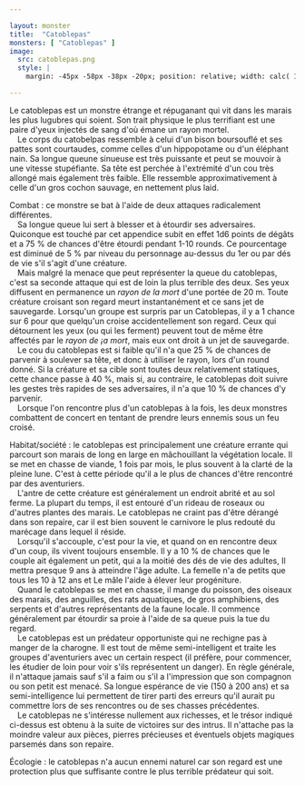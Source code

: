 ```yaml
---

layout: monster
title:  "Catoblepas"
monsters: [ "Catoblepas" ]
image: 
  src: catoblepas.png
  style: |
    margin: -45px -58px -38px -20px; position: relative; width: calc( 100% + 54px );

---
```


Le catoblepas est un monstre étrange et répuganant qui vit dans les marais les plus lugubres qui soient. Son trait physique le plus terrifiant est une paire d'yeux injectés de sang d'où émane un rayon mortel.  
&emsp;Le corps du catobelpas ressemble à celui d'un bison boursouflé et ses pattes sont courtaudes, comme celles d'un hippopotame ou d'un éléphant nain. Sa longue queune sinueuse est très puissante et peut se mouvoir à une vitesse stupéfiante. Sa tête est perchée à l'extrémité d'un cou très allongé mais également très faible. Elle ressemble approximativement à celle d'un gros cochon sauvage, en nettement plus laid.

<span class="heading">Combat :</span> ce monstre se bat à l'aide de deux attaques radicalement différentes.  
&emsp;Sa longue queue lui sert à blesser et à étourdir ses adversaires. Quiconque est touché par cet appendice subit en effet 1d6 points de dégâts et a 75 % de chances d'être étourdi pendant 1-10 rounds. Ce pourcentage est diminué de 5 % par niveau du personnage au-dessus du 1er ou par dés de vie s'il s'agit d'une créature.  
&emsp;Mais malgré la menace que peut représenter la queue du catoblepas, c'est sa seconde attaque qui est de loin la plus terrible des deux. Ses yeux diffusent en permanence un _rayon de la mort_ d'une portée de 20 m. Toute créature croisant son regard meurt instantanément et ce sans jet de sauvegarde. Lorsqu'un groupe est surpris par un Catoblepas, il y a 1 chance sur 6 pour que quelqu'un croise accidentellement son regard. Ceux qui détournent les yeux (ou qui les ferment) peuvent tout de même être affectés par le _rayon de ¡a mort_, mais eux ont droit à un jet de sauvegarde.  
&emsp;Le cou du catoblepas est si faible qu'il n'a que 25 % de chances de parvenir à soulever sa tête, et donc à utiliser le rayon, lors d'un round donné. Si la créature et sa cible sont toutes deux relativement statiques, cette chance passe à 40 %, mais si, au contraire, le catoblepas doit suivre les gestes très rapides de ses adversaires, il n'a que 10 % de chances d'y parvenir.  
&emsp;Lorsque l'on rencontre plus d'un catoblepas à la fois, les deux monstres combattent de concert en tentant de prendre leurs ennemis sous un feu croisé.

<span class="heading">Habitat/société :</span> le catoblepas est principalement une créature errante qui parcourt son marais de long en large en mâchouillant la végétation locale. Il se met en chasse de viande, 1 fois par mois, le plus souvent à la clarté de la pleine lune. C'est à cette période qu'il a le plus de chances d'être rencontré par des aventuriers.  
&emsp;L'antre de cette créature est généralement un endroit abrité et au sol ferme. La plupart du temps, il est entouré d'un rideau de roseaux ou d'autres plantes des marais. Le catoblepas ne craint pas d'être dérangé dans son repaire, car il est bien souvent le carnivore le plus redouté du marécage dans lequel il réside.  
&emsp;Lorsqu'il s'accouple, c'est pour la vie, et quand on en rencontre deux d'un coup, ils vivent toujours ensemble. Il y a 10 % de chances que le couple ait également un petit, qui a la moitié des dés de vie des adultes, Il mettra presque 9 ans à atteindre l'âge adulte. La femelle n'a de petits que tous les 10 à 12 ans et Le mâle l'aide à élever leur progéniture.  
&emsp;Quand le catoblepas se met en chasse, il mange du poisson, des oiseaux des marais, des anguilles, des rats aquatiques, de gros amphibiens, des serpents et d'autres représentants de la faune locale. Il commence généralement par étourdir sa proie à l'aide de sa queue puis la tue du regard.  
&emsp;Le catoblepas est un prédateur opportuniste qui ne rechigne pas à manger de la charogne. Il est tout de même semi-intelligent et traite les groupes d'aventuriers avec un certain respect (il préfère, pour commencer, les étudier de loin pour voir s'ils représentent un danger). En règle générale, il n'attaque jamais sauf s'il a faim ou s'il a l'impression que son compagnon ou son petit est menacé. Sa longue espérance de vie (150 à 200 ans) et sa semi-intelligence lui permettent de tirer parti des erreurs qu'il aurait pu commettre lors de ses rencontres ou de ses chasses précédentes.  
&emsp;Le catoblepas ne s'intéresse nullement aux richesses, et le trésor indiqué ci-dessus est obtenu à la suite de victoires sur des intrus. Il n'attache pas la moindre valeur aux pièces, pierres précieuses et éventuels objets magiques parsemés dans son repaire.

<span class="heading">Écologie :</span> le catoblepas n'a aucun ennemi naturel car son regard est une protection plus que suffisante contre le plus terrible prédateur qui soit.